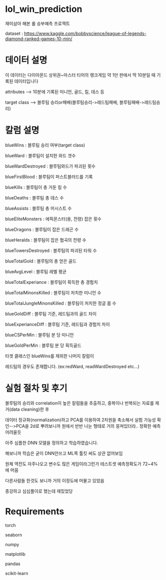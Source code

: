 # lol_win_prediction

재미삼아 해본 롤 승부예측 프로젝트

dataset : https://www.kaggle.com/bobbyscience/league-of-legends-diamond-ranked-games-10-min/

# 데이터 설명

이 데이터는 다이아몬드 상위권~마스터 티어의 랭크게임 약 1만 판에서 딱 10분일 때 기록된 데이터입니다

attributes --> 10분에 기록된 미니언, 골드, 킬, 데스 등

target class --> 블루팀 승리or패배(블루팀승리->레드팀패배, 블루팀패배->레드팀승리)



# 칼럼 설명

blueWins : 블루팀 승리 여부(target class)

blueWard : 블루팀이 설치한 와드 갯수

blueWardDestroyed : 블루팀와드가 파괴된 횟수

blueFirstBlood : 블루팀이 퍼스트블러드를 기록

blueKills : 블루팀이 총 거둔 킬 수

blueDeaths : 블루팀 총 데스 수

blueAssists : 블루팀 총 어시스트 수

blueEliteMonsters : 에픽몬스터(용, 전령) 잡은 횟수

blueDragons : 블루팀이 잡은 드래곤 수

blueHeralds : 블루팀이 잡은 협곡의 전령 수

blueTowersDestroyed : 블루팀의 파괴된 타워 수

blueTotalGold : 블루팀의 총 얻은 골드

blueAvgLevel : 블루팀 레벨 평균

blueTotalExperiance : 블루팀이 획득한 총 경험치

blueTotalMinonsKilled : 블루팀이 처치한 미니언 수

blueTotalJungleMinonsKilled : 블루팀이 처치한 정글 몹 수

blueGoldDiff : 블루팀 기준, 레드팀과의 골드 차이

blueExperianceDiff : 블루팀 기준, 레드팀과 경험치 차이

blueCSPerMin : 블루팀 분 당 미니언

blueGoldPerMin : 블루팀 분 당 획득골드



타겟 클래스인 blueWins를 제외한 나머지 칼럼이

레드팀의 경우도 존재합니다. (ex:redWard, readWardDestroyed etc...)



# 실험 절차 및 후기

블루팀의 승리와 correlation이 높은 칼럼들을 추출하고, 중복이나 반복되는 자료를 제거(data cleaning)한 후

데이터 정규화(normalization)하고 PCA를 이용하여 2차원을 축소해서 실험 가능성 확인-->PCA을 2d로 뿌려보니까 원에서 반반 나눈 형태로 거의 뭉쳐있더라.. 정확한 예측 어려울듯

아주 심플한 DNN 모델을 정의하고 학습하였습니다.

해보니까 학습은 굳이 DNN안쓰고 ML쪽 툴킷 써도 상관 없어보임



원체 역전도 자주나오고 변수도 많은 게임이라그런가 테스트셋 예측정확도가 72~4%에 머뭄

다른사람들 한것도 보니까 거의 이정도에 머물고 있었음



종강하고 심심풀이로 했는데 재밌었당



# Requirements

torch

seaborn

numpy

matplotlib

pandas

scikit-learn


